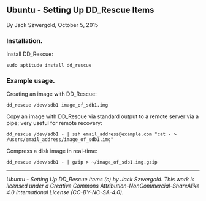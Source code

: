 ## Ubuntu - Setting Up DD_Rescue Items

By Jack Szwergold, October 5, 2015

### Installation.

Install DD_Rescue:

    sudo aptitude install dd_rescue

### Example usage.

Creating an image with DD_Rescue:

    dd_rescue /dev/sdb1 image_of_sdb1.img

Copy an image with DD_Rescue via standard output to a remote server via a pipe; very useful for remote recovery:

    dd_rescue /dev/sdb1 - | ssh email_address@example.com "cat - > /users/email_address/image_of_sdb1.img"

Compress a disk image in real-time:

    dd_rescue /dev/sdb1 - | gzip > ~/image_of_sdb1.img.gzip

***

*Ubuntu - Setting Up DD_Rescue Items (c) by Jack Szwergold. This work is licensed under a Creative Commons Attribution-NonCommercial-ShareAlike 4.0 International License (CC-BY-NC-SA-4.0).*